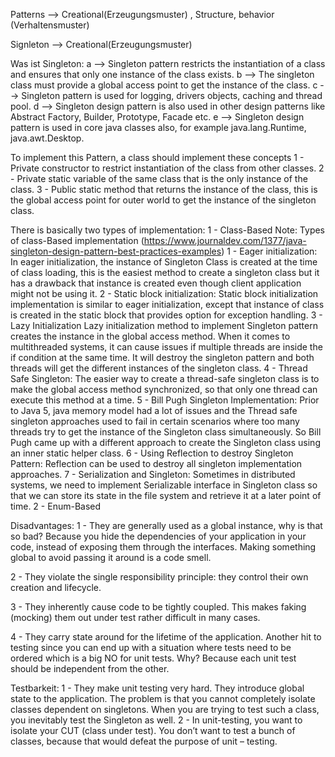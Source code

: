 Patterns --> Creational(Erzeugungsmuster) , Structure, behavior (Verhaltensmuster)

Signleton --> Creational(Erzeugungsmuster)

Was ist Singleton:
a --> Singleton pattern restricts the instantiation of a class and ensures that only one instance of the class exists.
b --> The singleton class must provide a global access point to get the instance of the class.
c --> Singleton pattern is used for logging, drivers objects, caching and thread pool.
d --> Singleton design pattern is also used in other design patterns like Abstract Factory, Builder, Prototype, Facade etc.
e --> Singleton design pattern is used in core java classes also, for example java.lang.Runtime, java.awt.Desktop.

To implement this Pattern, a class should implement these concepts
1 - Private constructor to restrict instantiation of the class from other classes.
2 - Private static variable of the same class that is the only instance of the class.
3 - Public static method that returns the instance of the class, 
    this is the global access point for outer world to get the instance of the singleton class.

There is basically two types of implementation:
 1 - Class-Based
  Note: Types of class-Based implementation (https://www.journaldev.com/1377/java-singleton-design-pattern-best-practices-examples)
    1 - Eager initialization:
        In eager initialization, the instance of Singleton Class is created at the time of class loading, 
        this is the easiest method to create a singleton class but it has a drawback that instance is created 
        even though client application might not be using it.
    2 - Static block initialization:
        Static block initialization implementation is similar to eager initialization, 
        except that instance of class is created in the static block that provides option for exception handling.
    3 - Lazy Initialization
        Lazy initialization method to implement Singleton pattern creates the instance in the global access method.
        When it comes to multithreaded systems, it can cause issues if multiple threads are inside the if condition at the same time. 
        It will destroy the singleton pattern and both threads will get the different instances of the singleton class.
    4 - Thread Safe Singleton:
        The easier way to create a thread-safe singleton class is to make the global access method synchronized, 
        so that only one thread can execute this method at a time.
    5 - Bill Pugh Singleton Implementation:
        Prior to Java 5, java memory model had a lot of issues and the Thread safe singleton approaches used to fail in certain scenarios 
        where too many threads try to get the instance of the Singleton class simultaneously. 
        So Bill Pugh came up with a different approach to create the Singleton class using an inner static helper class.
    6 - Using Reflection to destroy Singleton Pattern:
        Reflection can be used to destroy all singleton implementation approaches.
    7 - Serialization and Singleton:
        Sometimes in distributed systems, we need to implement Serializable interface in Singleton class 
        so that we can store its state in the file system and retrieve it at a later point of time.
 2 - Enum-Based


Disadvantages:
1 - They are generally used as a global instance, why is that so bad? Because you hide the dependencies of your application in your code, 
    instead of exposing them through the interfaces. Making something global to avoid passing it around is a code smell.

2 - They violate the single responsibility principle: they control their own creation and lifecycle.

3 - They inherently cause code to be tightly coupled. This makes faking (mocking) them out under test rather difficult in many cases.

4 - They carry state around for the lifetime of the application. Another hit to testing since you can end up with a situation 
    where tests need to be ordered which is a big NO for unit tests. Why? Because each unit test should be independent from the other.

Testbarkeit: 
1 - They make unit testing very hard. They introduce global state to the application. 
    The problem is that you cannot completely isolate classes dependent on singletons. 
    When you are trying to test such a class, you inevitably test the Singleton as well.
2 - In unit-testing, you want to isolate your CUT (class under test). 
    You don’t want to test a bunch of classes, because that would defeat the purpose of unit – testing.
